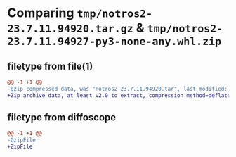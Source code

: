 # Comparing `tmp/notros2-23.7.11.94920.tar.gz` & `tmp/notros2-23.7.11.94927-py3-none-any.whl.zip`

## filetype from file(1)

```diff
@@ -1 +1 @@
-gzip compressed data, was "notros2-23.7.11.94920.tar", last modified: Tue Jul 11 09:49:20 2023, max compression
+Zip archive data, at least v2.0 to extract, compression method=deflate
```

## filetype from diffoscope

```diff
@@ -1 +1 @@
-GzipFile
+ZipFile
```

